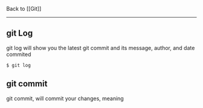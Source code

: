 Back to [[Git]]
***
## git Log
git log will show you the latest git commit and its message, author, and date commited
```
$ git log
```

## git commit
git commit, will commit your changes, meaning